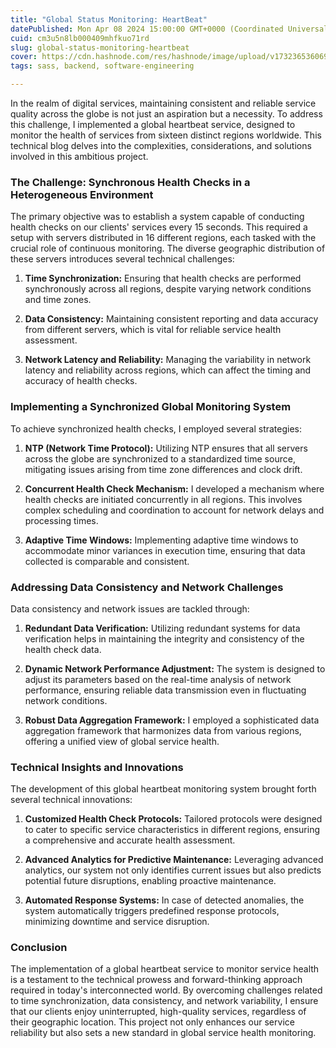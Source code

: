 ```yaml
---
title: "Global Status Monitoring: HeartBeat"
datePublished: Mon Apr 08 2024 15:00:00 GMT+0000 (Coordinated Universal Time)
cuid: cm3u5n8lb000409mhfkuo71rd
slug: global-status-monitoring-heartbeat
cover: https://cdn.hashnode.com/res/hashnode/image/upload/v1732365360691/5571cd0a-0fd1-46b3-ab28-cf4837568d7e.avif
tags: sass, backend, software-engineering

---
```


In the realm of digital services, maintaining consistent and reliable service quality across the globe is not just an aspiration but a necessity. To address this challenge, I implemented a global heartbeat service, designed to monitor the health of services from sixteen distinct regions worldwide. This technical blog delves into the complexities, considerations, and solutions involved in this ambitious project.

### **The Challenge: Synchronous Health Checks in a Heterogeneous Environment**

The primary objective was to establish a system capable of conducting health checks on our clients' services every 15 seconds. This required a setup with servers distributed in 16 different regions, each tasked with the crucial role of continuous monitoring. The diverse geographic distribution of these servers introduces several technical challenges:

1. **Time Synchronization:** Ensuring that health checks are performed synchronously across all regions, despite varying network conditions and time zones.
    
2. **Data Consistency:** Maintaining consistent reporting and data accuracy from different servers, which is vital for reliable service health assessment.
    
3. **Network Latency and Reliability:** Managing the variability in network latency and reliability across regions, which can affect the timing and accuracy of health checks.
    

### **Implementing a Synchronized Global Monitoring System**

To achieve synchronized health checks, I employed several strategies:

1. **NTP (Network Time Protocol):** Utilizing NTP ensures that all servers across the globe are synchronized to a standardized time source, mitigating issues arising from time zone differences and clock drift.
    
2. **Concurrent Health Check Mechanism:** I developed a mechanism where health checks are initiated concurrently in all regions. This involves complex scheduling and coordination to account for network delays and processing times.
    
3. **Adaptive Time Windows:** Implementing adaptive time windows to accommodate minor variances in execution time, ensuring that data collected is comparable and consistent.
    

### **Addressing Data Consistency and Network Challenges**

Data consistency and network issues are tackled through:

1. **Redundant Data Verification:** Utilizing redundant systems for data verification helps in maintaining the integrity and consistency of the health check data.
    
2. **Dynamic Network Performance Adjustment:** The system is designed to adjust its parameters based on the real-time analysis of network performance, ensuring reliable data transmission even in fluctuating network conditions.
    
3. **Robust Data Aggregation Framework:** I employed a sophisticated data aggregation framework that harmonizes data from various regions, offering a unified view of global service health.
    

### **Technical Insights and Innovations**

The development of this global heartbeat monitoring system brought forth several technical innovations:

1. **Customized Health Check Protocols:** Tailored protocols were designed to cater to specific service characteristics in different regions, ensuring a comprehensive and accurate health assessment.
    
2. **Advanced Analytics for Predictive Maintenance:** Leveraging advanced analytics, our system not only identifies current issues but also predicts potential future disruptions, enabling proactive maintenance.
    
3. **Automated Response Systems:** In case of detected anomalies, the system automatically triggers predefined response protocols, minimizing downtime and service disruption.
    

### **Conclusion**

The implementation of a global heartbeat service to monitor service health is a testament to the technical prowess and forward-thinking approach required in today's interconnected world. By overcoming challenges related to time synchronization, data consistency, and network variability, I ensure that our clients enjoy uninterrupted, high-quality services, regardless of their geographic location. This project not only enhances our service reliability but also sets a new standard in global service health monitoring.